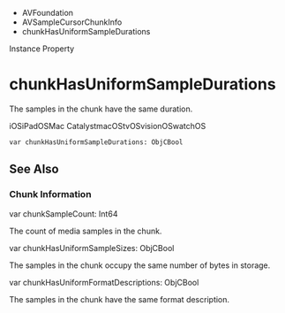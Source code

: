 

- AVFoundation
- AVSampleCursorChunkInfo
-  chunkHasUniformSampleDurations 

Instance Property

# chunkHasUniformSampleDurations

The samples in the chunk have the same duration.

iOSiPadOSMac CatalystmacOStvOSvisionOSwatchOS

``` source
var chunkHasUniformSampleDurations: ObjCBool
```

## See Also

### Chunk Information

var chunkSampleCount: Int64

The count of media samples in the chunk.

var chunkHasUniformSampleSizes: ObjCBool

The samples in the chunk occupy the same number of bytes in storage.

var chunkHasUniformFormatDescriptions: ObjCBool

The samples in the chunk have the same format description.


